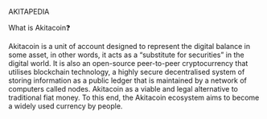 AKITAPEDIA



  What is Akitacoin❓


Akitacoin is a unit of account designed to represent the digital balance in some asset, in other words, it acts as a “substitute for securities” in the digital world.
It is also an open-source peer-to-peer cryptocurrency that utilises blockchain technology, a highly secure decentralised system of storing information as a public ledger that is maintained by a network of computers called nodes. Akitacoin as a viable and legal alternative to traditional fiat money. To this end, the Akitacoin ecosystem aims to become a widely used currency by people.
